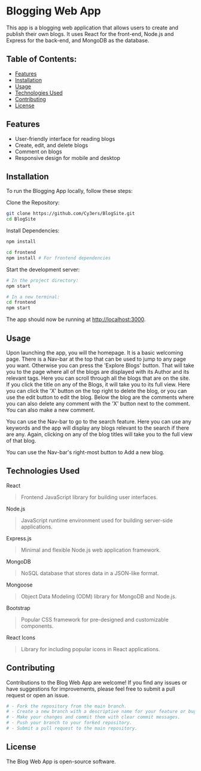 # Blogging Web App

This app is a blogging web application that allows users to create and publish their own blogs. It uses React for the front-end, Node.js and Express for the back-end, and MongoDB as the database.


## Table of Contents:
- [Features](#features)
- [Installation](#installation)
- [Usage](#usage)
- [Technologies Used](#technologies-used)
- [Contributing](#contributing)
- [License](#license)

## Features
- User-friendly interface for reading blogs
- Create, edit, and delete blogs
- Comment on blogs
- Responsive design for mobile and desktop

## Installation

To run the Blogging App locally, follow these steps:

Clone the Repository:
```bash
git clone https://github.com/Cy3ers/BlogSite.git
cd BlogSite
```

Install Dependencies:

```bash
npm install

cd frontend
npm install # For frontend dependencies
```

Start the development server:
```bash
# In the project directory:
npm start

# In a new terminal:
cd frontend
npm start
```
The app should now be running at [http://localhost:3000](http://localhost:3000).

## Usage

Upon launching the app, you will the homepage. It is a basic welcoming page. There is a Nav-bar at the top that can be used to jump to any page you want. Otherwise you can press the 'Explore Blogs' button. That will take you to the page where all of the blogs are displayed with its Author and its relevant tags. Here you can scroll through all the blogs that are on the site. If you click the title on any of the Blogs, it will take you to its full view. Here you can click the 'X' button on the top right to delete the blog, or you can use the edit button to edit the blog. Below the blog are the comments where you can also delete any comment with the 'X' button next to the comment. You can also make a new comment.

You can use the Nav-bar to go to the search feature. Here you can use any keywords and the app will display any blogs relevant to the search if there are any. Again, clicking on any of the blog titles will take you to the full view of that blog.

You can use the Nav-bar's right-most button to Add a new blog.

## Technologies Used
React
> Frontend JavaScript library for building user interfaces.

Node.js
> JavaScript runtime environment used for building server-side applications.

Express.js
> Minimal and flexible Node.js web application framework.

MongoDB
> NoSQL database that stores data in a JSON-like format.

Mongoose
> Object Data Modeling (ODM) library for MongoDB and Node.js.

Bootstrap
> Popular CSS framework for pre-designed and customizable components.

React Icons
> Library for including popular icons in React applications.

## Contributing

Contributions to the Blog Web App are welcome! If you find any issues or have suggestions for improvements, please feel free to submit a pull request or open an issue.
```bash
# - Fork the repository from the main branch.
# - Create a new branch with a descriptive name for your feature or bug fix.
# - Make your changes and commit them with clear commit messages.
# - Push your branch to your forked repository.
# - Submit a pull request to the main repository.
```

## License

The Blog Web App is open-source software.
